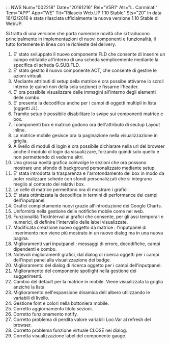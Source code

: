  :  : NWS Num="002218" Date="20161216" Rel="V5R1" Atr="L. Carminati" Tem="APP" App="WE" Tit="Rilascio Web.UP 1.10 Stable" Sts="20"
In data 16/12/2016 è stata rilasciata ufficialmente la nuova versione 1.10 Stable di WebUP.

Si tratta di una versione che porta numerose novità che si traducono principalmente in implementazioni di nuovi componenti e funzionalità, il tutto fortemente in linea con le richieste del delivery.

<ol><li>E' stato sviluppato il nuovo componente FLD che consente di inserire un campo editabile all'interno di una scheda semplicemente mediante la specifica di scheda G.SUB.FLD.</li> <li>E' stato gestito il nuovo componente ACT, che consente di gestire le azioni virtuali.</li> <li>Mediante attributi di setup della matrice è ora possibe attivarne lo scroll interno (e quindi non della sola sezione) e fissarne l'header.</li>
<li>E' ora possibile visualizzare delle immagini all'interno degli elementi delle combo.</li> <li>E' presente la decodifica anche per i campi di oggetti multipli in lista (oggetti JL).</li> <li>Tramite setup è possibile disabilitare lo swipe sui componenti matrice e box.</li> <li>I componenti box e matrice godono ora dell'attributo di seutup Layout inline.</li> <li>La matrice mobile gesisce ora la paginazione nella visualizzazione in griglia.</li> <li>A livello di moduli di login è ora possibile dichiarare nella url del browser anche il modulo di
login da visualizzare, forzando quindi solo quello e non permettendo di vederne altri.</li> <li>Una grossa novità grafica coinvolge le sezioni che ora possono mostrare uno sfondo di background personalizzato mediante setup.</li>
<li>E' stata introdotta la trasparenza e l'arrotondamento dei box in modo da poter realizzare schede con sfondi personalizzati che si integrano meglio al contesto dei relativi box.</li> <li>Le celle di matrice permettono ora di mostrare i grafici.</li>
<li>E' stata ottimizzata la decodifica in termini di performance dei campi dell'inputpanel.</li> <li>Grafici completamente nuovi grazie all'introduzione dei Google Charts.</li> <li>Uniformità nella gestione delle notifiche mobile come nel web.</li> <li>Funzionalità TickInterval ai grafici che consente, per gli assi temporali e numerici, di definire l'intervallo delle label visualizzate.</li>
<li>Modificata creazione nuovo oggetto da matrice :  l'inputpanel di inserimento non viene più mostrato in un nuovo dialog ma in una nuova pagina.</li>
<li>Miglioramenti vari inputpanel :  messaggi di errore, decodifiche, campi dipendenti e combo.</li>
<li>Notevoli miglioramenti grafici, dal dialog di ricerca oggetti per i campi dell'input panel alla
visualizzazione dei badge.</li>
<li>Miglioramento del dialog di ricerca oggetto per i campi dell'inputpanel.</li> <li>Miglioramento del componente spotlight nella gestione dei suggerimenti.</li> <li>Cambio del default per la matrice in mobile. Viene visualizzata la griglia anzichè la lista</li>
<li>Miglioramento nell'espansione dinamica dell albero utilizzando le variabili di livello.</li> <li>Gestione font e colori nella bottoniera mobile.</li>
<li>Corretto aggiornamento titolo sezioni.</li>
<li>Corretto funzionamento notify.</li>
<li>Corretto problema di perdita valore variabili Loo.Var al refresh del browser.</li> <li>Corretto problema funzione virtuale CLOSE nei dialog.</li>
<li>Corretta visualizzazione label del componente gauge.</li></ol>
